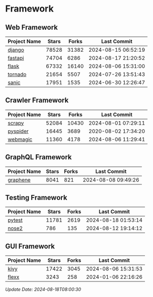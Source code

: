 # Framework

## Web Framework
| Project Name | Stars | Forks | Last Commit |
| ------------ | ----- | ----- | ----------- |
| [django](https://github.com/django/django) | 78528 | 31382 | 2024-08-15 06:52:19 |
| [fastapi](https://github.com/fastapi/fastapi) | 74704 | 6286 | 2024-08-17 21:20:52 |
| [flask](https://github.com/pallets/flask) | 67332 | 16140 | 2024-08-06 15:31:00 |
| [tornado](https://github.com/tornadoweb/tornado) | 21654 | 5507 | 2024-07-26 13:51:43 |
| [sanic](https://github.com/sanic-org/sanic) | 17951 | 1535 | 2024-06-30 12:26:47 |

## Crawler Framework
| Project Name | Stars | Forks | Last Commit |
| ------------ | ----- | ----- | ----------- |
| [scrapy](https://github.com/scrapy/scrapy) | 52084 | 10430 | 2024-08-01 07:29:11 |
| [pyspider](https://github.com/binux/pyspider) | 16445 | 3689 | 2020-08-02 17:34:20 |
| [webmagic](https://github.com/code4craft/webmagic) | 11360 | 4178 | 2024-08-06 11:29:41 |

## GraphQL Framework
| Project Name | Stars | Forks | Last Commit |
| ------------ | ----- | ----- | ----------- |
| [graphene](https://github.com/graphql-python/graphene) | 8041 | 821 | 2024-08-08 09:49:26 |

## Testing Framework
| Project Name | Stars | Forks | Last Commit |
| ------------ | ----- | ----- | ----------- |
| [pytest](https://github.com/pytest-dev/pytest) | 11781 | 2619 | 2024-08-18 01:53:14 |
| [nose2](https://github.com/nose-devs/nose2) | 786 | 135 | 2024-08-12 19:14:12 |

## GUI Framework
| Project Name | Stars | Forks | Last Commit |
| ------------ | ----- | ----- | ----------- |
| [kivy](https://github.com/kivy/kivy) | 17422 | 3045 | 2024-08-06 15:31:53 |
| [flexx](https://github.com/flexxui/flexx) | 3243 | 258 | 2024-01-06 22:16:26 |

*Update Date: 2024-08-18T08:00:30*